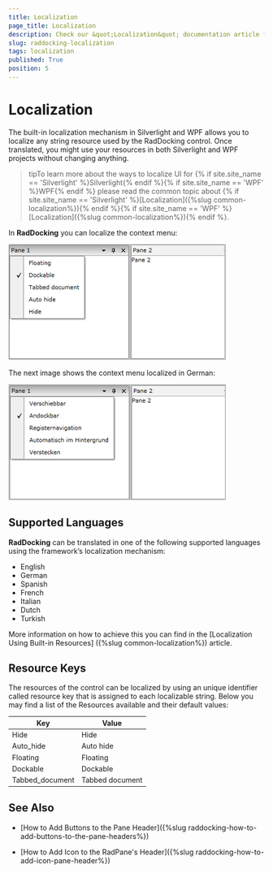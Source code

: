 ```yaml
---
title: Localization
page_title: Localization
description: Check our &quot;Localization&quot; documentation article for the RadDocking {{ site.framework_name }} control.
slug: raddocking-localization
tags: localization
published: True
position: 5
---
```


# Localization

The built-in localization mechanism in Silverlight and WPF allows you to localize any string resource used by the RadDocking control. Once translated, you might use your resources in both Silverlight and WPF projects without changing anything.

>tipTo learn more about the ways to localize UI for {% if site.site_name == 'Silverlight' %}Silverlight{% endif %}{% if site.site_name == 'WPF' %}WPF{% endif %} please read the common topic about {% if site.site_name == 'Silverlight' %}[Localization]({%slug common-localization%}){% endif %}{% if site.site_name == 'WPF' %}[Localization]({%slug common-localization%}){% endif %}.

In __RadDocking__ you can localize the context menu:

![Rad Docking localization en](images/RadDocking_localization_en.png)

The next image shows the context menu localized in German: 

![Rad Docking localization de](images/RadDocking_localization_de.png)

## Supported Languages

__RadDocking__ can be translated in one of the following supported languages using the framework’s localization mechanism:

* English
* German
* Spanish
* French
* Italian
* Dutch
* Turkish

More information on how to achieve this you can find in the [Localization Using Built-in Resources] ({%slug common-localization%}) article.

## Resource Keys

The resources of the control can be localized by using an unique identifier called resource key that is assigned to each localizable string. Below you may find a list of the Resources available and their default values:

Key	|	Value
---	|	---
Hide	|	Hide
Auto_hide	|	Auto hide
Floating	|	Floating
Dockable	|	Dockable
Tabbed_document	|	Tabbed document


## See Also

 * [How to Add Buttons to the Pane Header]({%slug raddocking-how-to-add-buttons-to-the-pane-headers%})

 * [How to Add Icon to the RadPane's Header]({%slug raddocking-how-to-add-icon-pane-header%})
